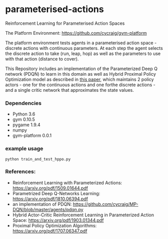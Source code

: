 # parameterised-actions
Reinforcement Learning for Parameterised Action Spaces

The Platform Environment: https://github.com/cycraig/gym-platform

The platform environment tests agents in a parameterised action space - discrete actions with continuous parameters. At each step the agent selects the discrete action to take (run, leap, hop) as well as the parameters to use with that action (distance to cover).

This Repository includes an implementation of the Parameterized Deep Q network (PDQN) to learn in this domain as well as Hybrid Proximal Policy Optimization model as described in [this paper](https://arxiv.org/pdf/1903.01344.pdf), which maintains 2 policy actors - one for the continuous actions and one forthe discrete actions - and a single critic network that approximates the state values.

### Dependencies
- Python 3.6
- gym 0.10.5
- pygame 1.9.4
- numpy
- gym-platform 0.0.1


### example usage
`python train_and_test_hppo.py`


### References:
- Reinforcement Learning with Parameterized Actions: https://arxiv.org/pdf/1509.01644.pdf
- Parametrized Deep Q-Networks Learning: https://arxiv.org/pdf/1810.06394.pdf
- an implementation of PDQN: https://github.com/cycraig/MP-DQN/blob/master/agents/pdqn.py
- Hybrid Actor-Critic Reinforcement Learning in Parameterized Action Space: https://arxiv.org/pdf/1903.01344.pdf
- Proximal Policy Optimization Algorithms: https://arxiv.org/pdf/1707.06347.pdf
